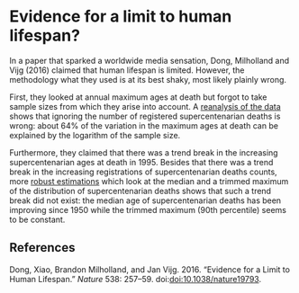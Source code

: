 # Evidence for a limit to human lifespan?

In a paper that sparked a worldwide media sensation, Dong, Milholland and Vijg (2016) claimed that human lifespan is limited. However,
the methodology what they used is at its best shaky, most likely plainly wrong.

First, they looked at annual maximum ages at death but forgot
to take sample sizes from which they arise into account. A [reanalysis of the data](sample_size.md) shows that ignoring the number of 
registered supercentenarian deaths is wrong: about 64% of the variation in the maximum ages at death can be explained by the logarithm of
the sample size. 

Furthermore, they claimed that there was a trend break in the increasing supercentenarian ages at death in 1995. Besides that there was a trend
break in the increasing registrations of supercentenarian deaths counts, more [robust estimations](conditional_quantile_regression.md) which look at the median and a trimmed 
maximum of the distribution of supercentenarian deaths shows that such a trend break did not exist: the median age of supercentenarian
deaths has been improving since 1950 while the trimmed maximum (90th percentile) seems to be constant.


References
----------

Dong, Xiao, Brandon Milholland, and Jan Vijg. 2016. “Evidence for a
Limit to Human Lifespan.” *Nature* 538: 257–59.
doi:[doi:10.1038/nature19793](https://doi.org/doi:10.1038/nature19793).

